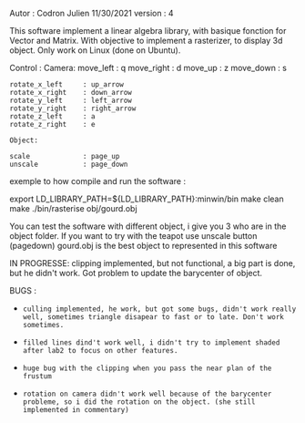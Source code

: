 Autor : Codron Julien 11/30/2021
version : 4

This software implement a linear algebra library, with basique fonction for Vector and Matrix. With objective to implement a rasterizer, to display 3d object.
Only work on Linux (done on Ubuntu).

Control : 
    Camera:
    move_left  : q
    move_right : d
    move_up    : z
    move_down  : s

    rotate_x_left     : up_arrow
    rotate_x_right    : down_arrow
    rotate_y_left     : left_arrow
    rotate_y_right    : right_arrow
    rotate_z_left     : a
    rotate_z_right    : e

    Object:

    scale             : page_up
    unscale           : page_down


exemple to how compile and run the software :

export LD_LIBRARY_PATH=${LD_LIBRARY_PATH}:minwin/bin
make clean
make
./bin/rasterise
obj/gourd.obj


You can test the software with different object, i give you 3 who are in the object folder. If you want to try with the teapot use unscale button (pagedown)
gourd.obj is the best object to represented in this software

IN PROGRESSE:
    clipping implemented, but not functional, a big part is done, but he didn't work. Got problem to update the barycenter of object.    

BUGS : 
 -     culling implemented, he work, but got some bugs, didn't work really well, sometimes triangle disapear to fast or to late. Don't work sometimes.
 -     filled lines dind't work well, i didn't try to implement shaded after lab2 to focus on other features. 
 -     huge bug with the clipping when you pass the near plan of the frustum
 -     rotation on camera didn't work well because of the barycenter probleme, so i did the rotation on the object. (she still implemented in commentary)



